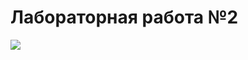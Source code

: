 # Лабораторная работа №2
![](https://github.com/ldpst/blop/main/labs/prog/petal_20241014_023644-ezgif.com-optimize.gif)
